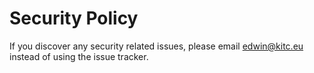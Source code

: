 # Security Policy

If you discover any security related issues, please email edwin@kitc.eu instead of using the issue tracker.
